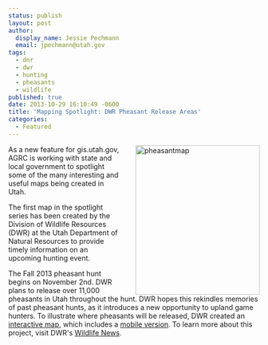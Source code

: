 ```yaml
---
status: publish
layout: post
author:
  display_name: Jessie Pechmann
  email: jpechmann@utah.gov
tags:
  - dnr
  - dwr
  - hunting
  - pheasants
  - wildlife
published: true
date: 2013-10-29 16:10:49 -0600
title: 'Mapping Spotlight: DWR Pheasant Release Areas'
categories:
  - Featured
---
```

<p><a href="{{ "/downloads/pheasantmap-249x300.jpg" | prepend: site.baseurl }}"><img src="{{ "/images/pheasantmap-249x300.jpg" | prepend: site.baseurl }}" style="margin-left:30px" align="right"  title="pheasantmap" width="249" height="300"/></a> As a new feature for gis.utah.gov, AGRC is working with state and local government to spotlight some of the many interesting and useful maps being created in Utah.</p>
<p>The first map in the spotlight series has been created by the Division of Wildlife Resources (DWR) at the Utah Department of Natural Resources to provide timely information on an upcoming hunting event.</p>
<p>The Fall 2013 pheasant hunt begins on November 2nd. DWR plans to release over 11,000 pheasants in Utah throughout the hunt. DWR hopes this rekindles memories of past pheasant hunts, as it introduces a new opportunity to upland game hunters. To illustrate where pheasants will be released, DWR created an <a href="http://j.mp/HjoTB6" target="_blank">interactive map</a>, which includes a <a href="http://bit.ly/16vOwuk" target="_blank">mobile version</a>. To learn more about this project, visit DWR's <a href="http://wildlife.utah.gov/wildlife-news/1750-dwr-to-release-13000-pheasants.html" target="_blank">Wildlife News</a>.</p>
